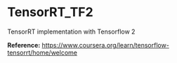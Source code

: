 # TensorRT_TF2
TensorRT implementation with Tensorflow 2

**Reference:**
https://www.coursera.org/learn/tensorflow-tensorrt/home/welcome